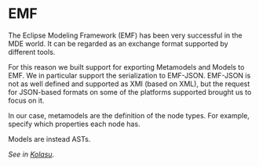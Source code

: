 # EMF

The Eclipse Modeling Framework (EMF) has been very successful in the MDE world. It can be regarded as an exchange format supported by different tools.

For this reason we built support for exporting Metamodels and Models to EMF. We in particular support the serialization to EMF-JSON. EMF-JSON is not as 
well defined and supported as XMI (based on XML), but the request for JSON-based formats on some of the platforms supported brought us to focus on it.

In our case, metamodels are the definition of the node types. For example, specify which properties each node has. 

Models are instead ASTs.

_See in [Kolasu](https://github.com/Strumenta/kolasu/tree/master/emf)_.


